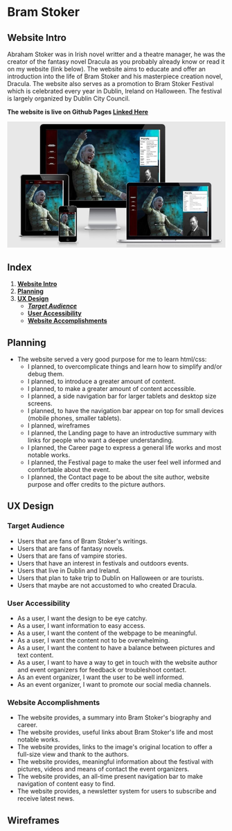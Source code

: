 
# **Bram Stoker**

## **Website Intro**

Abraham Stoker was in Irish novel writter and a theatre manager, he was the creator of the fantasy novel Dracula as you probably already know or read it on my website (link below). The website aims to educate and offer an introduction into the life of Bram Stoker and his masterpiece creation novel, Dracula. The website also serves as a promotion to Bram Stoker Festival which is celebrated every year in Dublin, Ireland on Halloween. The festival is largely organized by Dublin City Council.

**The website is live on Github Pages [Linked Here](https://tiyko.github.io/bram-stoker/index.html)**

![Am I responsive screenshot](docs/screenshots/screenshot_am_i_responsive.jpg)

## **Index**

1. [**Website Intro**](#website-intro)
1. [**Planning**](#planning)
1. [**UX Design**](#ux-design)
    * [***Target Audience***](#target-audience)
    * [**User Accessibility**](#user-accessibility)
    * [**Website Accomplishments**](#website-accomplishments)

## **Planning**

* The website served a very good purpose for me to learn html/css:
  * I planned, to overcomplicate things and learn how to simplify and/or debug them.
  * I planned, to introduce a greater amount of content.
  * I planned, to make a greater amount of content accessible.
  * I planned, a side navigation bar for larger tablets and desktop size screens.
  * I planned, to have the navigation bar appear on top for small devices (mobile phones, smaller tablets).
  * I planned, wireframes
  * I planned, the Landing page to have an introductive summary with links for people who want a deeper understanding.
  * I planned, the Career page to express a general life works and most notable works.
  * I planned, the Festival page to make the user feel well informed and comfortable about the event.
  * I planned, the Contact page to be about the site author, website purpose and offer credits to the picture authors.

## **UX Design**

### **Target Audience**

* Users that are fans of Bram Stoker's writings.
* Users that are fans of fantasy novels.
* Users that are fans of vampire stories.
* Users that have an interest in festivals and outdoors events.
* Users that live in Dublin and Ireland.
* Users that plan to take trip to Dublin on Halloween or are tourists.
* Users that maybe are not accustomed to who created Dracula.

### **User Accessibility**

* As a user, I want the design to be eye catchy.
* As a user, I want information to easy access.
* As a user, I want the content of the webpage to be meaningful.
* As a user, I want the content not to be overwhelming.
* As a user, I want the content to have a balance between pictures and text content.
* As a user, I want to have a way to get in touch with the website author and event organizers for feedback or troubleshoot contact.
* As an event organizer, I want the user to be well informed.
* As an event organizer, I want to promote our social media channels.

### **Website Accomplishments**

* The website provides, a summary into Bram Stoker's biography and career.
* The website provides, useful links about Bram Stoker's life and most notable works.
* The website provides, links to the image's original location to offer a full-size view and thank to the authors.
* The website provides, meaningful information about the festival with pictures, videos and means of contact the event organizers.
* The website provides, an all-time present navigation bar to make navigation of content easy to find.
* The website provides, a newsletter system for users to subscribe and receive latest news.

## **Wireframes**
